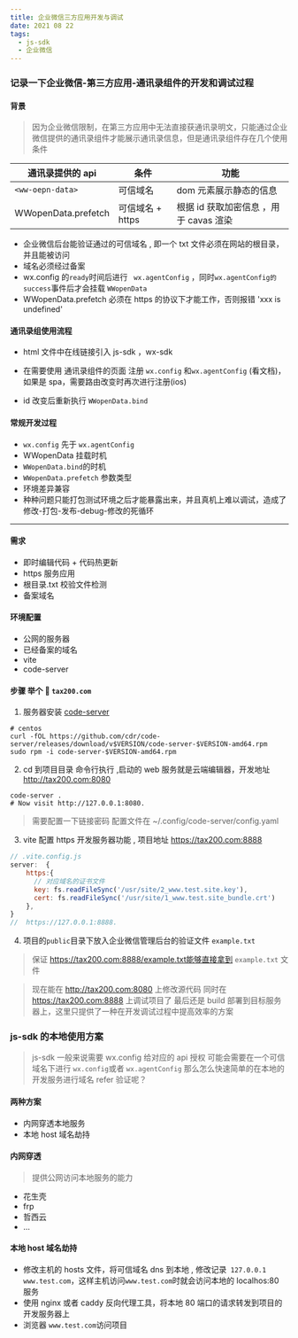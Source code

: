 ```yaml
---
title: 企业微信三方应用开发与调试
date: 2021 08 22
tags:
  - js-sdk
  - 企业微信
---
```


### 记录一下企业微信-第三方应用-通讯录组件的开发和调试过程

#### 背景

> 因为企业微信限制，在第三方应用中无法直接获通讯录明文，只能通过企业微信提供的通讯录组件才能展示通讯录信息，但是通讯录组件存在几个使用条件

| 通讯录提供的 api    | 条件             | 功能                                   |
| ------------------- | ---------------- | -------------------------------------- |
| `<ww-oepn-data>`    | 可信域名         | dom 元素展示静态的信息                 |
| WWopenData.prefetch | 可信域名 + https | 根据 id 获取加密信息 ，用于 cavas 渲染 |

- 企业微信后台能验证通过的可信域名 , 即一个 txt 文件必须在网站的根目录，并且能被访问
- 域名必须经过备案
- wx.config 的`ready`时间后进行 ` wx.agentConfig` ，同时`wx.agentConfig的success`事件后才会挂载 `WWopenData`
- WWopenData.prefetch 必须在 https 的协议下才能工作，否则报错 'xxx is undefined'

#### 通讯录组使用流程

- html 文件中在线链接引入 js-sdk ，wx-sdk
- 在需要使用 通讯录组件的页面 注册 `wx.config` 和`wx.agentConfig` (看文档)，如果是 spa，需要路由改变时再次进行注册(ios)

- id 改变后重新执行 `WWopenData.bind`

#### 常规开发过程

- `wx.config` 先于 `wx.agentConfig`
- WWopenData 挂载时机
- `WWopenData.bind`的时机
- `WWopenData.prefetch` 参数类型
- 环境差异兼容
- 种种问题只能打包测试环境之后才能暴露出来，并且真机上难以调试，造成了修改-打包-发布-debug-修改的死循环

---

#### 需求

- 即时编辑代码 + 代码热更新
- https 服务应用
- 根目录.txt 校验文件检测
- 备案域名

#### 环境配置

- 公网的服务器
- 已经备案的域名
- vite
- code-server

#### 步骤 举个 🌰 `tax200.com`

1. 服务器安装 [code-server](https://coder.com/docs/code-server/latest)

```shell
# centos
curl -fOL https://github.com/cdr/code-server/releases/download/v$VERSION/code-server-$VERSION-amd64.rpm
sudo rpm -i code-server-$VERSION-amd64.rpm
```

2. cd 到项目目录 命令行执行 ,启动的 web 服务就是云端编辑器，开发地址 http://tax200.com:8080

```shell
code-server .
# Now visit http://127.0.0.1:8080.
```

> 需要配置一下链接密码 配置文件在 ~/.config/code-server/config.yaml

3. vite 配置 https 开发服务器功能 , 项目地址 https://tax200.com:8888

```js
// .vite.config.js
server:  {
    https:{
      // 对应域名的证书文件
      key: fs.readFileSync('/usr/site/2_www.test.site.key'),
      cert: fs.readFileSync('/usr/site/1_www.test.site_bundle.crt')
    },
}
//  https://127.0.0.1:8888.

```

4. 项目的`public`目录下放入企业微信管理后台的验证文件 `example.txt`

> 保证 https://tax200.com:8888/example.txt能够直接拿到 `example.txt` 文件

> 现在能在 http://tax200.com:8080 上修改源代码
> 同时在 https://tax200.com:8888 上调试项目了
> 最后还是 build 部署到目标服务器上，这里只提供了一种在开发调试过程中提高效率的方案

### js-sdk 的本地使用方案

> js-sdk 一般来说需要 wx.config 给对应的 api 授权
> 可能会需要在一个可信域名下进行 `wx.config`或者 `wx.agentConfig`
> 那么怎么快速简单的在本地的开发服务进行域名 refer 验证呢？

#### 两种方案

- 内网穿透本地服务
- 本地 host 域名劫持

#### 内网穿透

> 提供公网访问本地服务的能力

- 花生壳
- frp
- 哲西云
- ...

#### 本地 host 域名劫持

- 修改主机的 hosts 文件，将可信域名 dns 到本地 , 修改记录` 127.0.0.1 www.test.com`，这样主机访问`www.test.com`时就会访问本地的 localhos:80 服务
- 使用 nginx 或者 caddy 反向代理工具，将本地 80 端口的请求转发到项目的开发服务器上
- 浏览器 `www.test.com`访问项目
